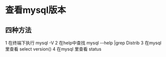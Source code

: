 # 查看mysql版本

## 四种方法
1 在终端下执行 mysql -V
2 在help中查找 mysql --help |grep Distrib
3 在mysql 里查看 select version()
4 在mysql 里查看 status
